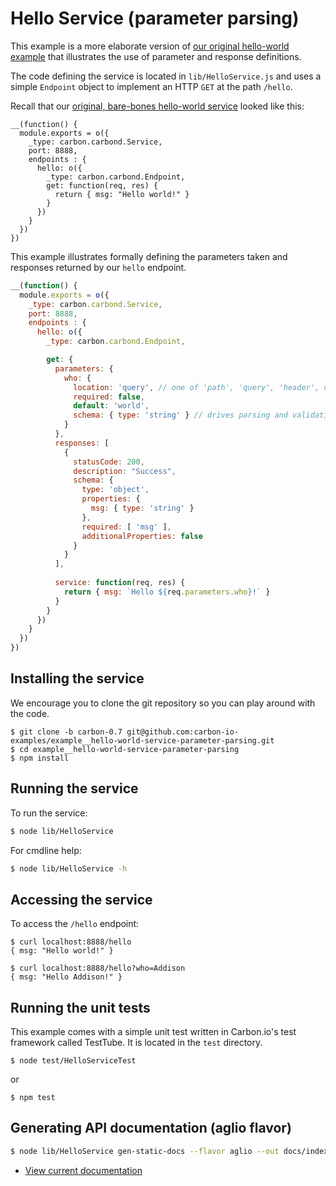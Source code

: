 # Hello Service (parameter parsing)

This example is a more elaborate version of [our original hello-world example](https://github.com/carbon-io/example__hello-world-service)
that illustrates the use of parameter and response definitions. 

The code defining the service is located in ```lib/HelloService.js```
and uses a simple ```Endpoint``` object to implement an HTTP ```GET```
at the path ```/hello```. 

Recall that our [original, bare-bones hello-world service](https://github.com/carbon-io/example__hello-world-service) looked like this:

```node
__(function() {
  module.exports = o({
    _type: carbon.carbond.Service,
    port: 8888,
    endpoints : {
      hello: o({
        _type: carbon.carbond.Endpoint,
        get: function(req, res) {
          return { msg: "Hello world!" }
        }
      })
    }
  })
})
```

This example illustrates formally defining the parameters taken and responses returned by our ```hello``` endpoint.  

```javascript
__(function() {
  module.exports = o({
    _type: carbon.carbond.Service,
    port: 8888,
    endpoints : {
      hello: o({
        _type: carbon.carbond.Endpoint,

        get: {
          parameters: { 
            who: {
              location: 'query', // one of 'path', 'query', 'header', or 'body'
              required: false,
              default: 'world',
              schema: { type: 'string' } // drives parsing and validation (which can also help prevent injection attacks)
            }
          },
          responses: [
            {
              statusCode: 200,
              description: "Success",
              schema: {
                type: 'object',
                properties: {
                  msg: { type: 'string' }
                },
                required: [ 'msg' ],
                additionalProperties: false
              }
            }
          ],
          
          service: function(req, res) {
            return { msg: `Hello ${req.parameters.who}!` }
          }
        }
      })
    }
  })
})
```

## Installing the service

We encourage you to clone the git repository so you can play around
with the code. 

```
$ git clone -b carbon-0.7 git@github.com:carbon-io-examples/example__hello-world-service-parameter-parsing.git
$ cd example__hello-world-service-parameter-parsing
$ npm install
```

## Running the service

To run the service:

```sh
$ node lib/HelloService
```

For cmdline help:

```sh
$ node lib/HelloService -h
```

## Accessing the service

To access the ```/hello``` endpoint:

```
$ curl localhost:8888/hello 
{ msg: "Hello world!" }

$ curl localhost:8888/hello?who=Addison
{ msg: "Hello Addison!" }
```

## Running the unit tests

This example comes with a simple unit test written in Carbon.io's test framework called TestTube. It is located in the ```test``` directory. 

```
$ node test/HelloServiceTest
```

or 

```
$ npm test
```

## Generating API documentation (aglio flavor)

```sh
$ node lib/HelloService gen-static-docs --flavor aglio --out docs/index.html
```

* [View current documentation](
http://htmlpreview.github.io/?https://raw.githubusercontent.com/carbon-io-examples/example__hello-world-service-parameter-parsing/blob/carbon-0.7/docs/index.html)
